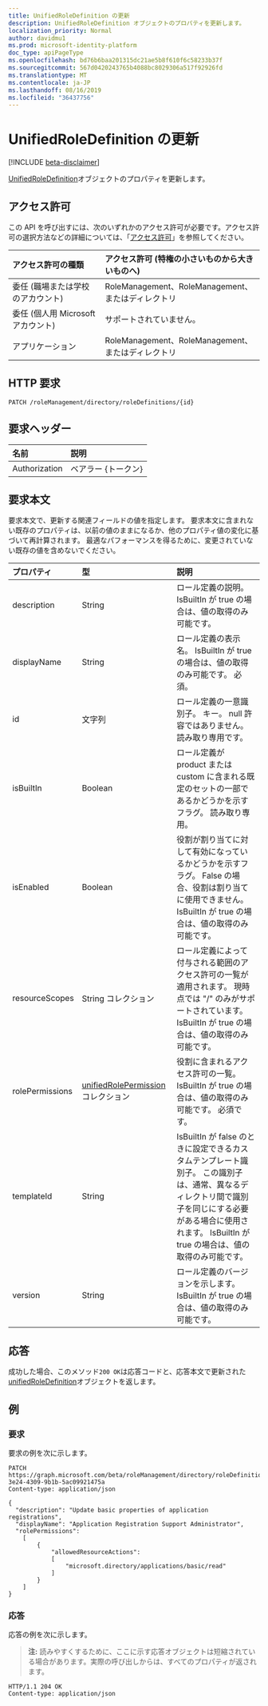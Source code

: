 ```yaml
---
title: UnifiedRoleDefinition の更新
description: UnifiedRoleDefinition オブジェクトのプロパティを更新します。
localization_priority: Normal
author: davidmu1
ms.prod: microsoft-identity-platform
doc_type: apiPageType
ms.openlocfilehash: bd76b6baa201315dc21ae5b8f610f6c58233b37f
ms.sourcegitcommit: 567d0420243765b4088bc8029306a517f92926fd
ms.translationtype: MT
ms.contentlocale: ja-JP
ms.lasthandoff: 08/16/2019
ms.locfileid: "36437756"
---
```

# <a name="update-unifiedroledefinition"></a>UnifiedRoleDefinition の更新

[!INCLUDE [beta-disclaimer](../../includes/beta-disclaimer.md)]

[UnifiedRoleDefinition](../resources/unifiedroledefinition.md)オブジェクトのプロパティを更新します。

## <a name="permissions"></a>アクセス許可

この API を呼び出すには、次のいずれかのアクセス許可が必要です。アクセス許可の選択方法などの詳細については、「[アクセス許可](/graph/permissions-reference)」を参照してください。

| アクセス許可の種類                        | アクセス許可 (特権の小さいものから大きいものへ) |
|:---------------------------------------|:--------------------------------------------|
| 委任 (職場または学校のアカウント)     | RoleManagement、RoleManagement、またはディレクトリ |
| 委任 (個人用 Microsoft アカウント) | サポートされていません。 |
| アプリケーション                            | RoleManagement、RoleManagement、またはディレクトリ |

## <a name="http-request"></a>HTTP 要求

<!-- { "blockType": "ignored" } -->

```http
PATCH /roleManagement/directory/roleDefinitions/{id}
```

## <a name="request-headers"></a>要求ヘッダー

| 名前       | 説明|
|:-----------|:-----------|
| Authorization | ベアラー {トークン} |

## <a name="request-body"></a>要求本文

要求本文で、更新する関連フィールドの値を指定します。 要求本文に含まれない既存のプロパティは、以前の値のままになるか、他のプロパティ値の変化に基づいて再計算されます。 最適なパフォーマンスを得るために、変更されていない既存の値を含めないでください。

| プロパティ     | 型        | 説明 |
|:-------------|:------------|:------------|
|description|String| ロール定義の説明。 IsBuiltIn が true の場合は、値の取得のみ可能です。 |
|displayName|String| ロール定義の表示名。 IsBuiltIn が true の場合は、値の取得のみ可能です。 必須。|
|id|文字列| ロール定義の一意識別子。 キー。 null 許容ではありません。読み取り専用です。 |
|isBuiltIn|Boolean| ロール定義が product または custom に含まれる既定のセットの一部であるかどうかを示すフラグ。 読み取り専用。 |
|isEnabled|Boolean| 役割が割り当てに対して有効になっているかどうかを示すフラグ。 False の場合、役割は割り当てに使用できません。 IsBuiltIn が true の場合は、値の取得のみ可能です。 |
|resourceScopes|String コレクション| ロール定義によって付与される範囲のアクセス許可の一覧が適用されます。 現時点では "/" のみがサポートされています。 IsBuiltIn が true の場合は、値の取得のみ可能です。 |
|rolePermissions|[unifiedRolePermission](../resources/unifiedrolepermission.md)コレクション| 役割に含まれるアクセス許可の一覧。 IsBuiltIn が true の場合は、値の取得のみ可能です。 必須です。 |
|templateId|String| IsBuiltIn が false のときに設定できるカスタムテンプレート識別子。 この識別子は、通常、異なるディレクトリ間で識別子を同じにする必要がある場合に使用されます。 IsBuiltIn が true の場合は、値の取得のみ可能です。 |
|version|String| ロール定義のバージョンを示します。 IsBuiltIn が true の場合は、値の取得のみ可能です。|

## <a name="response"></a>応答

成功した場合、このメソッド`200 OK`は応答コードと、応答本文で更新された[unifiedRoleDefinition](../resources/unifiedroledefinition.md)オブジェクトを返します。

## <a name="example"></a>例

### <a name="request"></a>要求

要求の例を次に示します。
<!-- {
  "blockType": "request",
  "name": "update_unifiedroledefinition"
}-->

```http
PATCH https://graph.microsoft.com/beta/roleManagement/directory/roleDefinitions/0d55728d-3e24-4309-9b1b-5ac09921475a
Content-type: application/json

{
  "description": "Update basic properties of application registrations",
  "displayName": "Application Registration Support Administrator",
  "rolePermissions":
    [
        {
            "allowedResourceActions": 
            [
                "microsoft.directory/applications/basic/read"
            ]
        }
    ]
}
```

### <a name="response"></a>応答

応答の例を次に示します。

> **注:** 読みやすくするために、ここに示す応答オブジェクトは短縮されている場合があります。実際の呼び出しからは、すべてのプロパティが返されます。

<!-- {
  "blockType": "response",
  "truncated": true,
  "@odata.type": "microsoft.graph.unifiedRoleDefinition"
} -->

```http
HTTP/1.1 204 OK
Content-type: application/json

```

<!-- uuid: 16cd6b66-4b1a-43a1-adaf-3a886856ed98
2019-02-04 14:57:30 UTC -->
<!-- {
  "type": "#page.annotation",
  "description": "Update unifiedroledefinition",
  "keywords": "",
  "section": "documentation",
  "tocPath": ""
}-->
